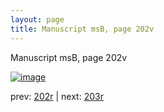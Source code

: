 ```yaml
---
layout: page
title: Manuscript msB, page 202v
---
```


Manuscript msB, page 202v

[![image](http://www.homermultitext.org/iipsrv?OBJ=IIP,1.0&FIF=/project/homer/pyramidal/deepzoom/hmt/vbbifolio/pending/vb_202v_203r.tif&WID=100&CVT=JPEG)](http://www.homermultitext.org/ict2/?urn=urn:cite2:hmt:vbbifolio.pending:vb_202v_203r)

prev:  [202r](../202r) | next:  [203r](../203r)

